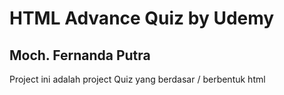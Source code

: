 # HTML Advance Quiz by Udemy
## Moch. Fernanda Putra
Project ini adalah project Quiz yang berdasar / berbentuk html
